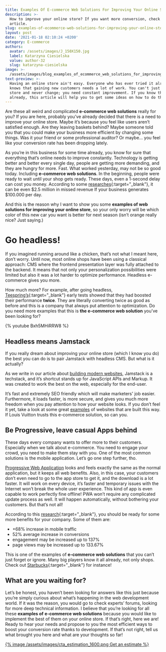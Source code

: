 ```yaml
---
title: Examples Of E-commerce Web Solutions For Improving Your Online Store
description: >-
  How to improve your online store? If you want more conversion, check out our
  article.
slug: examples-of-ecommerce-web-solutions-for-improving-your-online-store
layout: post
date: '2021-01-18 02:10:24 +0200'
category: E-commerce
authors:
  avatar: /assets/images/J_150X150.jpg
  label: Katarzyna Ciesielska
  value: author-32
  slug: katarzyna-ciesielska
image: >-
  /assets/images/blog_examples_of_ecommerce_web_solutions_for_improving_your_online_store.jpg
text-preview: >-
  Having an online store ain't easy. Everyone who has ever tried it already
  knows that gaining new customers needs a lot of work. You can't just open a
  store and never change; you need constant improvement. If you know that
  already, this article will help you to get some ideas on how to do this.  
---
```

Are these all weird and complicated **e-commerce web solutions** really for you? If you are here, probably you’ve already decided that there is a need to improve your online store. Maybe it’s because you feel like users aren’t satisfied enough. Are they leaving baskets behind? Maybe someone told you that you could make your business more efficient by changing some things. Was it your friend or some professional auditor? Or maybe… you feel like your conversion rate has been dropping lately.

As you’re in this business for some time already, you know for sure that everything that’s online needs to improve constantly. Technology is getting better and better every single day, people are getting more demanding, and they are hungry for more. Fast. What worked yesterday, may not be so good today. Including **e-commerce web solutions**. In the beginning, people were ready to wait until your shop gets ready. These days, even a 1-second delay can cost you money. According to some [researches](https://hostingtribunal.com/blog/how-speed-affects-website/){:target="_blank"}, it can be even $2.5 million in missed revenue If your business generates $100.000 per day.  

And this is the reason why I want to show you some **examples of web solutions for improving your online store**, so your only worry will be which color of this new car you want is better for next season (isn’t orange really nice? Just saying.)

# Go headless!

If you imagined running around like a chicken, that’s not what I meant here, don’t worry. Until now, most online shops have been using a classical approach: CMS where the frontend presentation layer was fully attached to the backend. It means that not only your personalization possibilities were limited but also it was a lot harder to optimize performance. Headless e-commerce gives you more.  

How much more? For example, after going headless, [Teespring’s](https://teespring.com/){:target="_blank"} early tests showed that they had boosted their performance **twice**. They are literally converting twice as good as before and this is a company that always put attention to optimization. Do you need more examples that this is **the e-commerce web solution** you’ve been looking for?

{% youtube Bxh5MHiRRW8 %}

## Headless means Jamstack

If you really dream about improving your online store (which I know you do) the best you can do is to pair Jamstack with headless CMS. But what is it actually?

As we write in our article about [building modern websites](https://naturaily.com/blog/how-to-build-a-website-in-2020), Jamstack is a techstack, and it’s shortcut stands up for JavaScript APIs and Markup. It was created to work the best on the web, especially for the end-user.

It’s fast and extremely SEO friendly which will make marketers' job easier. Furthermore, it loads faster, is more secure, and gives you much more freedom when you pay attention to how your website looks.  If you don’t feel it yet, take a look at some great [examples](https://naturaily.com/blog/top-10-websites-built-on-jamstack) of websites that are built this way. If Louis Vuitton trusts this e-commerce solution, so can you.

## Be Progressive, leave casual Apps behind

These days every company wants to offer more to their customers. Especially when we talk about e-commerce. You need to engage your crowd, you need to make them stay with you. One of the most common solutions is the mobile application. Let’s go one step further, tho.

[Progressive Web Application](https://naturaily.com/blog/pwa-guide) looks and feels exactly the same as the normal application, but it keeps all web benefits. Also, in this case, your customers don’t even need to go to the app store to get it, and the download is a lot faster. It will work on every device, it’s faster and temporary issues with the Internet won’t break the whole user experience. This kind of app is even capable to work perfectly fine offline! PWA won’t require any complicated update process as well. It will happen automatically, without bothering your customers. But that’s not all!

According to this [research](https://appinstitute.com/progressive-web-apps-infographic/){:target="_blank"}, you should be ready for some more benefits for your company. Some of them are:  

* +68% increase in mobile traffic
* 52% average increase in conversions
* engagement may be increased up to 137%
* page views may be increased up to 133.67%

This is one of the examples of **e-commerce web solutions** that you can’t just forget or ignore. Many big players know it all already, not only shops. Check out [Starbucks](https://app.starbucks.com/){:target="_blank"} for instance!

## What are you waiting for?

Let’s be honest, you haven’t been looking for answers like this just because you’re simply curious about what’s happening in the web development world. If it was the reason, you would go to check experts’ forums, looking for more deep technical information.  I believe that you’re looking for all these **examples of** **e-commerce web solutions** because you would like to implement the best of them on your online store. If that’s right, here we are! Ready to hear your needs and propose to you the most efficient ways to boost your conversion rate thanks to development.  If that’s not right, tell us what brought you here and what are your thoughts so far!

[{% image /assets/images/cta_estimation_1600.png Get an estimate  %}](https://naturaily.com/get-an-estimate)
